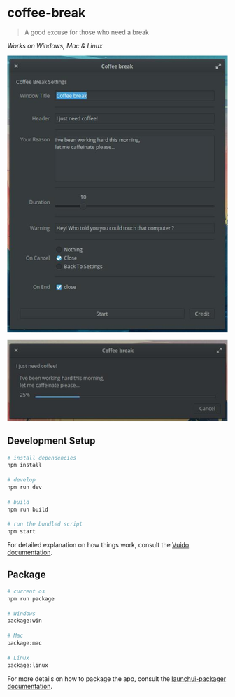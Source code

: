 # coffee-break

> A good excuse for those who need a break

*Works on Windows, Mac & Linux*

<p align="center">

  ![Settings](/screenshots/Settings.jpeg)

  ![CoffeeTime](/screenshots/CoffeeTime.jpeg)

<p>

## Development Setup

``` bash
# install dependencies
npm install

# develop
npm run dev

# build
npm run build

# run the bundled script
npm start
```

For detailed explanation on how things work, consult the [Vuido documentation](https://vuido.mimec.org/).

## Package

``` bash
# current os
npm run package

# Windows
package:win

# Mac
package:mac

# Linux
package:linux
```

For more details on how to package the app, consult the [launchui-packager documentation](https://github.com/mimecorg/launchui-packager).
